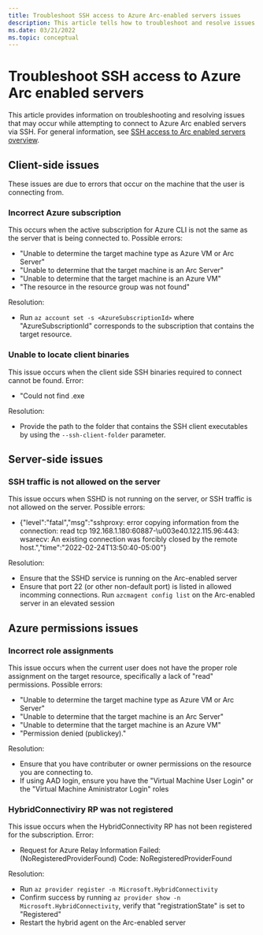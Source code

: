 ```yaml
---
title: Troubleshoot SSH access to Azure Arc-enabled servers issues
description: This article tells how to troubleshoot and resolve issues with the SSH access to Arc-enabled servers.
ms.date: 03/21/2022
ms.topic: conceptual
---
```


# Troubleshoot SSH access to Azure Arc enabled servers

This article provides information on troubleshooting and resolving issues that may occur while attempting to connect to Azure Arc enabled servers via SSH.
For general information, see [SSH access to Arc enabled servers overview](./ssharc-overview.md).

## Client-side issues
These issues are due to errors that occur on the machine that the user is connecting from.

### Incorrect Azure subscription
This occurs when the active subscription for Azure CLI is not the same as the server that is being connected to.
Possible errors:
 - "Unable to determine the target machine type as Azure VM or Arc Server"
 - "Unable to determine that the target machine is an Arc Server"
 - "Unable to determine that the target machine is an Azure VM"
 - "The resource <name> in the resource group <resource group> was not found"

Resolution:
 - Run ```az account set -s <AzureSubscriptionId>``` where "AzureSubscriptionId" corresponds to the subscription that contains the target resource.

### Unable to locate client binaries
This issue occurs when the client side SSH binaries required to connect cannot be found.
Error:
 - "Could not find <command>.exe

Resolution:
 - Provide the path to the folder that contains the SSH client executables by using the ```--ssh-client-folder``` parameter.

## Server-side issues
### SSH traffic is not allowed on the server
This issue occurs when SSHD is not running on the server, or SSH traffic is not allowed on the server.
Possible errors:
 - {"level":"fatal","msg":"sshproxy: error copying information from the connection: read tcp 192.168.1.180:60887-\u003e40.122.115.96:443: wsarecv: An existing connection was forcibly closed by the remote host.","time":"2022-02-24T13:50:40-05:00"}

Resolution:
 - Ensure that the SSHD service is running on the Arc-enabled server
 - Ensure that port 22 (or other non-default port) is listed in allowed incomming connections. Run ```azcmagent config list``` on the Arc-enabled server in an elevated session

## Azure permissions issues

### Incorrect role assignments
This issue occurs when the current user does not have the proper role assignment on the target resource, specifically a lack of "read" permissions.
Possible errors:
 - "Unable to determine the target machine type as Azure VM or Arc Server"
 - "Unable to determine that the target machine is an Arc Server"
 - "Unable to determine that the target machine is an Azure VM"
 - "Permission denied (publickey)." 

Resolution:
 - Ensure that you have contributer or owner permissions on the resource you are connecting to.
 - If using AAD login, ensure you have the "Virtual Machine User Login" or the "Virtual Machine Aministrator Login" roles

### HybridConnectiviry RP was not registered
This issue occurs when the HybridConnectivity RP has not been registered for the subscription.
Error:
 - Request for Azure Relay Information Failed: (NoRegisteredProviderFound) Code: NoRegisteredProviderFound

Resolution:
 - Run ```az provider register -n Microsoft.HybridConnectivity```
 - Confirm success by running ```az provider show -n Microsoft.HybridConnectivity```, verify that "registrationState" is set to "Registered"
 - Restart the hybrid agent on the Arc-enabled server